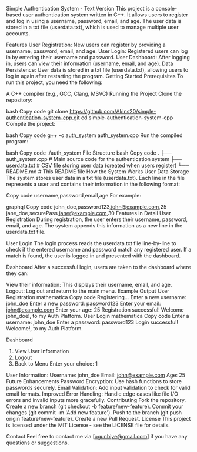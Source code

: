 Simple Authentication System - Text Version
This project is a console-based user authentication system written in C++. It allows users to register and log in using a username, password, email, and age. The user data is stored in a txt file (userdata.txt), which is used to manage multiple user accounts.

Features
User Registration: New users can register by providing a username, password, email, and age.
User Login: Registered users can log in by entering their username and password.
User Dashboard: After logging in, users can view their information (username, email, and age).
Data Persistence: User data is stored in a txt file (userdata.txt), allowing users to log in again after restarting the program.
Getting Started
Prerequisites
To run this project, you need the following:

A C++ compiler (e.g., GCC, Clang, MSVC)
Running the Project
Clone the repository:

bash
Copy code
git clone https://github.com/Akins20/simple-authentication-system-cpp.git
cd simple-authentication-system-cpp
Compile the project:

bash
Copy code
g++ -o auth_system auth_system.cpp
Run the compiled program:

bash
Copy code
./auth_system
File Structure
bash
Copy code
.
├── auth_system.cpp       # Main source code for the authentication system
├── userdata.txt          # CSV file storing user data (created when users register)
└── README.md             # This README file
How the System Works
User Data Storage
The system stores user data in a txt file (userdata.txt). Each line in the file represents a user and contains their information in the following format:

Copy code
username,password,email,age
For example:

graphql
Copy code
john_doe,password123,john@example.com,25
jane_doe,securePass,jane@example.com,30
Features in Detail
User Registration
During registration, the user enters their username, password, email, and age. The system appends this information as a new line in the userdata.txt file.

User Login
The login process reads the userdata.txt file line-by-line to check if the entered username and password match any registered user. If a match is found, the user is logged in and presented with the dashboard.

Dashboard
After a successful login, users are taken to the dashboard where they can:

View their information: This displays their username, email, and age.
Logout: Log out and return to the main menu.
Example Output
User Registration
mathematica
Copy code
Registering...
Enter a new username: john_doe
Enter a new password: password123
Enter your email: john@example.com
Enter your age: 25
Registration successful!
Welcome john_doe!, to my Auth Platform.
User Login
mathematica
Copy code
Enter a username: john_doe
Enter a password: password123
Login successful!
Welcome!, to my Auth Platform.

Dashboard
1. View User Information
2. Logout
3. Back to Menu
Enter your choice: 1

User Information:
Username: john_doe
Email: john@example.com
Age: 25
Future Enhancements
Password Encryption: Use hash functions to store passwords securely.
Email Validation: Add input validation to check for valid email formats.
Improved Error Handling: Handle edge cases like file I/O errors and invalid inputs more gracefully.
Contributing
Fork the repository.
Create a new branch (git checkout -b feature/new-feature).
Commit your changes (git commit -m 'Add new feature').
Push to the branch (git push origin feature/new-feature).
Create a new Pull Request.
License
This project is licensed under the MIT License - see the LICENSE file for details.

Contact
Feel free to contact me via [ogunbiye@gmail.com] if you have any questions or suggestions.